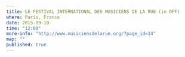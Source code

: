 ```yaml
---
title: LE FESTIVAL INTERNATIONAL DES MUSICIENS DE LA RUE (in OFF)
where: Paris, France
date: 2015-09-10
time: "12:00"
more-info: "http://www.musiciensdelarue.org/?page_id=14"
map: ""
published: true
---
```

